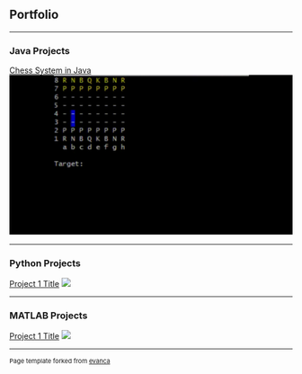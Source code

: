 ## Portfolio

---

### Java Projects 

[Chess System in Java](/sample_page)
<img src="https://github.com/vitorstabile/vitorstabile.github.io/blob/master/images/chess-system-images/Peon_White_Play.gif?raw=true"/>

---

### Python Projects 

[Project 1 Title](/sample_page)
<img src="images/dummy_thumbnail.jpg?raw=true"/>

---

### MATLAB Projects 

[Project 1 Title](/sample_page)
<img src="images/dummy_thumbnail.jpg?raw=true"/>

---



<p style="font-size:11px">Page template forked from <a href="https://github.com/evanca/quick-portfolio">evanca</a></p>
<!-- Remove above link if you don't want to attibute -->
